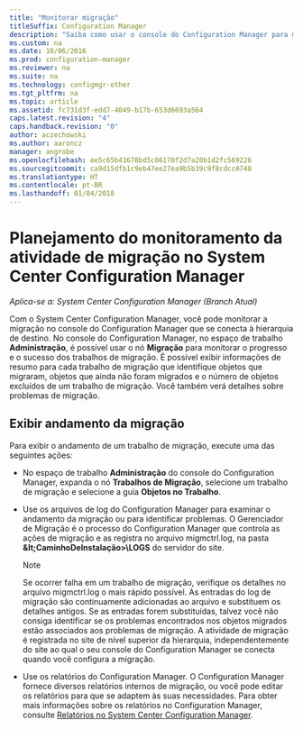 ```yaml
---
title: "Monitorar migração"
titleSuffix: Configuration Manager
description: "Saiba como usar o console do Configuration Manager para monitorar o progresso e o sucesso dos trabalhos de migração."
ms.custom: na
ms.date: 10/06/2016
ms.prod: configuration-manager
ms.reviewer: na
ms.suite: na
ms.technology: configmgr-other
ms.tgt_pltfrm: na
ms.topic: article
ms.assetid: fc731d3f-edd7-4049-b17b-653d6693a564
caps.latest.revision: "4"
caps.handback.revision: "0"
author: aczechowski
ms.author: aaroncz
manager: angrobe
ms.openlocfilehash: ee5c65b41678bd5c86170f2d7a20b1d2fc569226
ms.sourcegitcommit: ca9d15dfb1c9eb47ee27ea9b5b39c9f8cdcc0748
ms.translationtype: HT
ms.contentlocale: pt-BR
ms.lasthandoff: 01/04/2018
---
```

# <a name="planning-to-monitor-migration-activity-in-system-center-configuration-manager"></a>Planejamento do monitoramento da atividade de migração no System Center Configuration Manager

*Aplica-se a: System Center Configuration Manager (Branch Atual)*

Com o System Center Configuration Manager, você pode monitorar a migração no console do Configuration Manager que se conecta à hierarquia de destino. No console do Configuration Manager, no espaço de trabalho **Administração**, é possível usar o nó **Migração** para monitorar o progresso e o sucesso dos trabalhos de migração. É possível exibir informações de resumo para cada trabalho de migração que identifique objetos que migraram, objetos que ainda não foram migrados e o número de objetos excluídos de um trabalho de migração. Você também verá detalhes sobre problemas de migração.  

## <a name="view-migration-progress"></a>Exibir andamento da migração  
 Para exibir o andamento de um trabalho de migração, execute uma das seguintes ações:  

-   No espaço de trabalho **Administração** do console do Configuration Manager, expanda o nó **Trabalhos de Migração**, selecione um trabalho de migração e selecione a guia **Objetos no Trabalho**.  

-   Use os arquivos de log do Configuration Manager para examinar o andamento da migração ou para identificar problemas. O Gerenciador de Migração é o processo do Configuration Manager que controla as ações de migração e as registra no arquivo migmctrl.log, na pasta **\&lt;CaminhoDeInstalação\>\\LOGS** do servidor do site.  

    > [!NOTE]  
    >  Se ocorrer falha em um trabalho de migração, verifique os detalhes no arquivo migmctrl.log o mais rápido possível. As entradas do log de migração são continuamente adicionadas ao arquivo e substituem os detalhes antigos. Se as entradas forem substituídas, talvez você não consiga identificar se os problemas encontrados nos objetos migrados estão associados aos problemas de migração. A atividade de migração é registrada no site de nível superior da hierarquia, independentemente do site ao qual o seu console do Configuration Manager se conecta quando você configura a migração.  

-   Use os relatórios do Configuration Manager. O Configuration Manager fornece diversos relatórios internos de migração, ou você pode editar os relatórios para que se adaptem às suas necessidades. Para obter mais informações sobre os relatórios no Configuration Manager, consulte [Relatórios no System Center Configuration Manager](../../core/servers/manage/reporting.md).  
